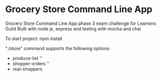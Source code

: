# Grocery Store Command Line App
Grocery Store Command Line App phase 3 exam challenge for Learners Guild
Built with node js, express and testing with mocha and chai

To start project:
npm install

"./store" command supports the following options:

* produce-list '<product-section>'
* shopper-orders '<shopper-id>'
* real-shoppers
